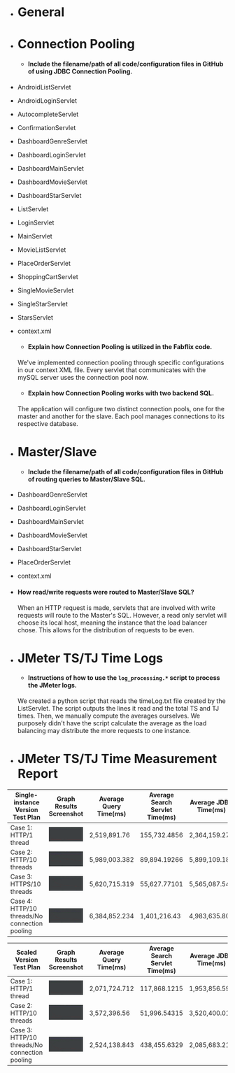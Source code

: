 - # General
- # Connection Pooling
    - #### Include the filename/path of all code/configuration files in GitHub of using JDBC Connection Pooling.
- AndroidListServlet
- AndroidLoginServlet
- AutocompleteServlet
- ConfirmationServlet
- DashboardGenreServlet
- DashboardLoginServlet
- DashboardMainServlet
- DashboardMovieServlet
- DashboardStarServlet
- ListServlet
- LoginServlet
- MainServlet
- MovieListServlet
- PlaceOrderServlet
- ShoppingCartServlet
- SingleMovieServlet
- SingleStarServlet
- StarsServlet
- context.xml
    
  - #### Explain how Connection Pooling is utilized in the Fabflix code.
  We've implemented connection pooling through specific configurations in our context XML file. Every servlet that communicates with the mySQL server uses the connection pool now.
    
  - #### Explain how Connection Pooling works with two backend SQL.
  The application will configure two distinct connection pools, one for the master and another for the slave. Each pool manages connections to its respective database.

- # Master/Slave
    - #### Include the filename/path of all code/configuration files in GitHub of routing queries to Master/Slave SQL.
- DashboardGenreServlet
- DashboardLoginServlet
- DashboardMainServlet
- DashboardMovieServlet
- DashboardStarServlet
- PlaceOrderServlet
- context.xml

- #### How read/write requests were routed to Master/Slave SQL?
  When an HTTP request is made, servlets that are involved with write requests will route to the Master's SQL. However, a read only servlet will choose its local host, meaning the instance that the load balancer chose. This allows for the distribution of requests to be even.

- # JMeter TS/TJ Time Logs
    - #### Instructions of how to use the `log_processing.*` script to process the JMeter logs.
  We created a python script that reads the timeLog.txt file created by the ListServlet. The script outputs the lines it read and the total TS and TJ times. Then, we manually compute the averages ourselves. We purposely didn't have the script calculate the average as the load balancing may distribute the more requests to one instance.

- # JMeter TS/TJ Time Measurement Report

| **Single-instance Version Test Plan**          | **Graph Results Screenshot** | **Average Query Time(ms)** | **Average Search Servlet Time(ms)** | **Average JDBC Time(ms)** | **Analysis** |
|------------------------------------------------|------------------------------|----------------------------|-------------------------------------|---------------------------|--------------|
| Case 1: HTTP/1 thread                          | ![](img/single1.png)   | 2,519,891.76               | 155,732.4856                        | 2,364,159.274             | ??           |
| Case 2: HTTP/10 threads                        | ![](img/single2.png)   | 5,989,003.382              | 89,894.19266                        | 5,899,109.189             | ??           |
| Case 3: HTTPS/10 threads                       | ![](img/single3.png)   | 5,620,715.319              | 55,627.77101                        | 5,565,087.548             | ??           |
| Case 4: HTTP/10 threads/No connection pooling  | ![](img/single4.png)   | 6,384,852.234              | 1,401,216.43                        | 4,983,635.805             | ??           |

| **Scaled Version Test Plan**                   | **Graph Results Screenshot** | **Average Query Time(ms)** | **Average Search Servlet Time(ms)** | **Average JDBC Time(ms)** | **Analysis** |
|------------------------------------------------|-----------------------------|----------------------------|-------------------------------------|---------------------------|--------------|
| Case 1: HTTP/1 thread                          | ![](img/scaled1.png) | 2,071,724.712              | 117,868.1215                        | 1,953,856.591             | ??           |
| Case 2: HTTP/10 threads                        | ![](img/scaled2.png) | 3,572,396.56               | 51,996.54315                        | 3,520,400.017             | ??           |
| Case 3: HTTP/10 threads/No connection pooling  | ![](img/scaled3.png) | 2,524,138.843              | 438,455.6329                        | 2,085,683.21              | ??           |
